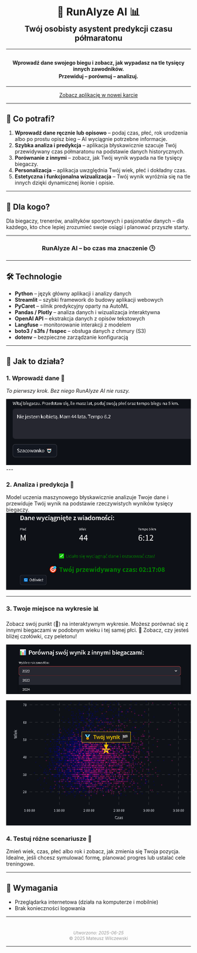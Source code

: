 <h1 align="center" style="margin-bottom: 0.2em;">🏃 <strong>RunAlyze AI</strong> 📊</h1>
<h2 align="center" style="margin-top: 0;">Twój osobisty asystent predykcji czasu półmaratonu</h2>

---

<h4 align="center" style="margin-top: 2em; margin-bottom: 0;">Wprowadź dane swojego biegu i zobacz, jak wypadasz na tle tysięcy innych zawodników.</h4>
<h4 align="center" style="margin-top: 0.2em;">Przewiduj – porównuj – analizuj.</h4>

---

<div style="text-align: center;">
  <a href="https://runalyze-ai-app-ezuz7.ondigitalocean.app/" class="md-button md-button--primary" target="_blank">Zobacz aplikację w nowej karcie</a>
</div>

---

## 🧠 Co potrafi?

1. **Wprowadź dane ręcznie lub opisowo** – podaj czas, płeć, rok urodzenia albo po prostu opisz bieg – AI wyciągnie potrzebne informacje.
2. **Szybka analiza i predykcja** – aplikacja błyskawicznie szacuje Twój przewidywany czas półmaratonu na podstawie danych historycznych.
3. **Porównanie z innymi** – zobacz, jak Twój wynik wypada na tle tysięcy biegaczy.
4. **Personalizacja** – aplikacja uwzględnia Twój wiek, płeć i dokładny czas.
5. **Estetyczna i funkcjonalna wizualizacja** – Twój wynik wyróżnia się na tle innych dzięki dynamicznej ikonie i opisie.


---

## 🎯 Dla kogo?

Dla biegaczy, trenerów, analityków sportowych i pasjonatów danych – dla każdego, kto chce lepiej zrozumieć swoje osiągi i planować przyszłe starty.

---

<h3 align="center">RunAlyze AI – bo czas ma znaczenie 🕒</h3>

---

## 🛠️ Technologie

- **Python** – język główny aplikacji i analizy danych
- **Streamlit** – szybki framework do budowy aplikacji webowych
- **PyCaret** – silnik predykcyjny oparty na AutoML
- **Pandas / Plotly** – analiza danych i wizualizacja interaktywna
- **OpenAI API** – ekstrakcja danych z opisów tekstowych
- **Langfuse** – monitorowanie interakcji z modelem
- **boto3 / s3fs / fsspec** – obsługa danych z chmury (S3)
- **dotenv** – bezpieczne zarządzanie konfiguracją

---


## 🚀 Jak to działa?

### 1. Wprowadź dane 📝

*To pierwszy krok. Bez niego RunAlyze AI nie ruszy.*

<div style="text-align: center;">
  <img src="runalyze_ai_01.png" alt="Wprowadź dane" style="max-width: 100%; height: auto;">
</div>
---

### 2. Analiza i predykcja 🤖

Model uczenia maszynowego błyskawicznie analizuje Twoje dane i przewiduje Twój wynik na podstawie rzeczywistych wyników tysięcy biegaczy.
![Predykcja](runalyze_ai_02.png)

---

### 3. Twoje miejsce na wykresie 📊

Zobacz swój punkt (🏅) na interaktywnym wykresie. Możesz porównać się z innymi biegaczami w podobnym wieku i tej samej płci.
🎯 Zobacz, czy jesteś bliżej czołówki, czy peletonu!

![Rok](runalyze_ai_03.png)
<div style="text-align: center;">
  <img src="runalyze_ai_04.png" alt="Wykres" style="max-width: 100%; height: auto;">
</div>

### 4. Testuj różne scenariusze 🔁
Zmień wiek, czas, płeć albo rok i zobacz, jak zmienia się Twoja pozycja.
Idealne, jeśli chcesz symulować formę, planować progres lub ustalać cele treningowe.

---


## 🧾 Wymagania

- Przeglądarka internetowa (działa na komputerze i mobilnie)
- Brak konieczności logowania

---

<div style="text-align: center; font-size: 0.85em; color: #999; margin-top: 3em;">
  <em>Utworzono: 2025-06-25</em><br>
  © 2025 Mateusz Wilczewski
</div>

---